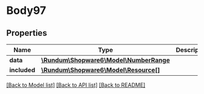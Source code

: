 # Body97

## Properties
Name | Type | Description | Notes
------------ | ------------- | ------------- | -------------
**data** | [**\Rundum\Shopware6\Model\NumberRange**](NumberRange.md) |  | [optional] 
**included** | [**\Rundum\Shopware6\Model\Resource[]**](Resource.md) |  | [optional] 

[[Back to Model list]](../../README.md#documentation-for-models) [[Back to API list]](../../README.md#documentation-for-api-endpoints) [[Back to README]](../../README.md)

